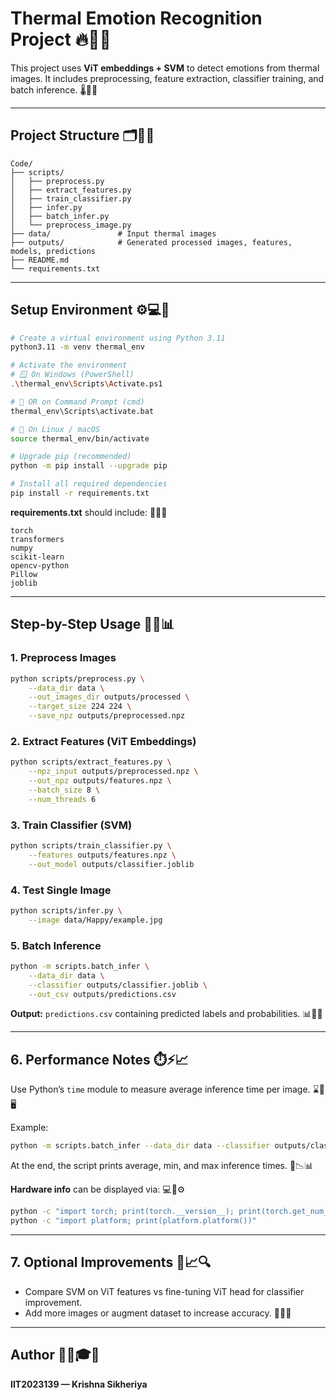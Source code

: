 # Thermal Emotion Recognition Project 🔥📸🧠

This project uses **ViT embeddings + SVM** to detect emotions from thermal images. It includes preprocessing, feature extraction, classifier training, and batch inference. 🌡️🤖😊

---

## **Project Structure** 🗂️📁✨

```
Code/
├── scripts/
│   ├── preprocess.py
│   ├── extract_features.py
│   ├── train_classifier.py
│   ├── infer.py
│   ├── batch_infer.py
│   └── preprocess_image.py
├── data/               # Input thermal images
├── outputs/            # Generated processed images, features, models, predictions
├── README.md
└── requirements.txt
```

---

## **Setup Environment** ⚙️💻🔧

```bash
# Create a virtual environment using Python 3.11
python3.11 -m venv thermal_env

# Activate the environment
# 🪟 On Windows (PowerShell)
.\thermal_env\Scripts\Activate.ps1

# 🧠 OR on Command Prompt (cmd)
thermal_env\Scripts\activate.bat

# 🐧 On Linux / macOS
source thermal_env/bin/activate

# Upgrade pip (recommended)
python -m pip install --upgrade pip

# Install all required dependencies
pip install -r requirements.txt
```

**requirements.txt** should include: 📜🧩💡

```
torch
transformers
numpy
scikit-learn
opencv-python
Pillow
joblib
```

---

## **Step-by-Step Usage** 🚀🧠📊

### 1. Preprocess Images

```bash
python scripts/preprocess.py \
    --data_dir data \
    --out_images_dir outputs/processed \
    --target_size 224 224 \
    --save_npz outputs/preprocessed.npz
```

### 2. Extract Features (ViT Embeddings)

```bash
python scripts/extract_features.py \
    --npz_input outputs/preprocessed.npz \
    --out_npz outputs/features.npz \
    --batch_size 8 \
    --num_threads 6
```

### 3. Train Classifier (SVM)

```bash
python scripts/train_classifier.py \
    --features outputs/features.npz \
    --out_model outputs/classifier.joblib
```

### 4. Test Single Image

```bash
python scripts/infer.py \
    --image data/Happy/example.jpg
```

### 5. Batch Inference

```bash
python -m scripts.batch_infer \
    --data_dir data \
    --classifier outputs/classifier.joblib \
    --out_csv outputs/predictions.csv
```

**Output:** `predictions.csv` containing predicted labels and probabilities. 📊📁✅

---

## **6. Performance Notes** ⏱️⚡📈

Use Python’s `time` module to measure average inference time per image. ⌛🐍🖥️

Example:

```bash
python -m scripts.batch_infer --data_dir data --classifier outputs/classifier.joblib --out_csv outputs/predictions.csv
```

At the end, the script prints average, min, and max inference times. 🧮📉📊

**Hardware info** can be displayed via: 💻🧰⚙️

```bash
python -c "import torch; print(torch.__version__); print(torch.get_num_threads())"
python -c "import platform; print(platform.platform())"
```

---

## **7. Optional Improvements** 🧪📈🔍

* Compare SVM on ViT features vs fine-tuning ViT head for classifier improvement.
* Add more images or augment dataset to increase accuracy. 🎯📸💪

---

## **Author** 👨‍💻🎓💡

**IIT2023139 — Krishna Sikheriya**
